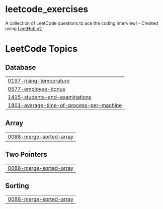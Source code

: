 # leetcode_exercises
A collection of LeetCode questions to ace the coding interview! - Created using [LeetHub v2](https://github.com/arunbhardwaj/LeetHub-2.0)

<!---LeetCode Topics Start-->
# LeetCode Topics
## Database
|  |
| ------- |
| [0197-rising-temperature](https://github.com/Kauan-bzn/leetcode_exercises/tree/master/0197-rising-temperature) |
| [0577-employee-bonus](https://github.com/Kauan-bzn/leetcode_exercises/tree/master/0577-employee-bonus) |
| [1415-students-and-examinations](https://github.com/Kauan-bzn/leetcode_exercises/tree/master/1415-students-and-examinations) |
| [1801-average-time-of-process-per-machine](https://github.com/Kauan-bzn/leetcode_exercises/tree/master/1801-average-time-of-process-per-machine) |
## Array
|  |
| ------- |
| [0088-merge-sorted-array](https://github.com/Kauan-bzn/leetcode_exercises/tree/master/0088-merge-sorted-array) |
## Two Pointers
|  |
| ------- |
| [0088-merge-sorted-array](https://github.com/Kauan-bzn/leetcode_exercises/tree/master/0088-merge-sorted-array) |
## Sorting
|  |
| ------- |
| [0088-merge-sorted-array](https://github.com/Kauan-bzn/leetcode_exercises/tree/master/0088-merge-sorted-array) |
<!---LeetCode Topics End-->